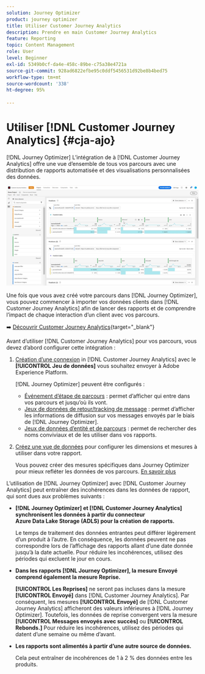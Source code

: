 ```yaml
---
solution: Journey Optimizer
product: journey optimizer
title: Utiliser Customer Journey Analytics
description: Prendre en main Customer Journey Analytics
feature: Reporting
topic: Content Management
role: User
level: Beginner
exl-id: 5349b0cf-da4e-458c-89be-c75a38e4721a
source-git-commit: 928ad6822efbe95c0ddf5456531d92be8b4bed75
workflow-type: tm+mt
source-wordcount: '338'
ht-degree: 95%

---
```


# Utiliser [!DNL Customer Journey Analytics] {#cja-ajo}


[!DNL Journey Optimizer]
L’intégration de  à [!DNL Customer Journey Analytics] offre une vue d’ensemble de tous vos parcours avec une distribution de rapports automatisée et des visualisations personnalisées des données.

![](assets/cja.png)

Une fois que vous avez créé votre parcours dans [!DNL Journey Optimizer], vous pouvez commencer à importer vos données clients dans [!DNL Customer Journey Analytics] afin de lancer des rapports et de comprendre l’impact de chaque interaction d’un client avec vos parcours.

➡️ [Découvrir Customer Journey Analytics](https://experienceleague.adobe.com/docs/analytics-platform/using/cja-landing.html?lang=fr){target=&quot;_blank&quot;}

Avant d’utiliser [!DNL Customer Journey Analytics] pour vos parcours, vous devez d’abord configurer cette intégration :

1. [Création d’une connexion](https://experienceleague.adobe.com/docs/analytics-platform/using/cja-connections/create-connection.html?lang=fr) in [!DNL Customer Journey Analytics] avec le **[!UICONTROL Jeu de données]** vous souhaitez envoyer à Adobe Experience Platform.

   [!DNL Journey Optimizer] peuvent être configurés :
   * [Événement d’étape de parcours](../data/datasets-query-examples.md#journey-step-event) : permet d’afficher qui entre dans vos parcours et jusqu’où ils vont.
   * [Jeux de données de retour/tracking de message](../data/datasets-query-examples.md#message-feedback-event-dataset) : permet d’afficher les informations de diffusion sur vos messages envoyés par le biais de [!DNL Journey Optimizer].
   * [Jeux de données d’entité et de parcours](../data/datasets-query-examples.md#entity-dataset) : permet de rechercher des noms conviviaux et de les utiliser dans vos rapports.

1. [Créez une vue de données](https://experienceleague.adobe.com/docs/analytics-platform/using/cja-dataviews/create-dataview.html?lang=fr) pour configurer les dimensions et mesures à utiliser dans votre rapport.

   Vous pouvez créer des mesures spécifiques dans Journey Optimizer pour mieux refléter les données de vos parcours. [En savoir plus](https://experienceleague.adobe.com/docs/analytics-platform/using/integrations/ajo.html?lang=fr#configure-the-data-view-to-accommodate-journey-optimizer-dimensions-and-metrics)


L’utilisation de [!DNL Journey Optimizer] avec [!DNL Customer Journey Analytics] peut entraîner des incohérences dans les données de rapport, qui sont dues aux problèmes suivants :

* **[!DNL Journey Optimizer] et [!DNL Customer Journey Analytics] synchronisent les données à partir du connecteur Azure Data Lake Storage (ADLS) pour la création de rapports.**

   Le temps de traitement des données entrantes peut différer légèrement d’un produit à l’autre. En conséquence, les données peuvent ne pas correspondre lors de l’affichage des rapports allant d’une date donnée jusqu’à la date actuelle. Pour réduire les incohérences, utilisez des périodes qui excluent le jour en cours.

* **Dans les rapports [!DNL Journey Optimizer], la mesure Envoyé comprend également la mesure Reprise.**

   **[!UICONTROL Les Reprises]** ne seront pas incluses dans la mesure **[!UICONTROL Envoyé]** dans [!DNL Customer Journey Analytics]. Par conséquent, les mesures **[!UICONTROL Envoyé]** de [!DNL Customer Journey Analytics] afficheront des valeurs inférieures à [!DNL Journey Optimizer]. Toutefois, les données de reprise convergent vers la mesure **[!UICONTROL Messages envoyés avec succès]** ou **[!UICONTROL Rebonds.]**
Pour réduire les incohérences, utilisez des périodes qui datent d’une semaine ou même d’avant.

* **Les rapports sont alimentés à partir d’une autre source de données.**

   Cela peut entraîner de incohérences de 1 à 2 % des données entre les produits. 
